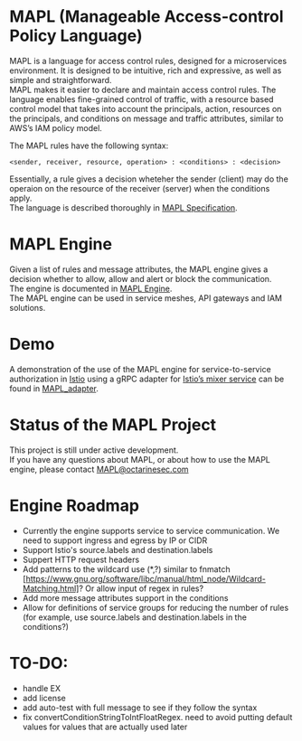 # MAPL (Manageable Access-control Policy Language)
MAPL is a language for access control rules, designed for a microservices environment.
It is designed to be intuitive, rich and expressive, as well as simple and straightforward.  
MAPL makes it easier to declare and maintain access control rules. The language enables fine-grained control of traffic, with a resource based control model that takes into account the principals, action, resources on the principals, and conditions on message and traffic attributes, similar to AWS’s IAM policy model.

The MAPL rules have the following syntax:  

`<sender, receiver, resource, operation> : <conditions> : <decision>`

Essentially, a rule gives a decision wheteher the sender (client) may do the operaion on the resource of the receiver (server) when the conditions apply.  
The language is described thoroughly in [MAPL Specification](https://github.com/octarinesec/MAPL/tree/master/docs/MAPL_SPEC.md).

# MAPL Engine

Given a list of rules and message attributes, the MAPL engine gives a decision whether to allow, allow and alert or block the communication.  
The engine is documented in [MAPL Engine](https://github.com/octarinesec/MAPL/tree/master/docs/MAPL_ENGINE.md).  
The MAPL engine can be used in service meshes, API gateways and IAM solutions.  

# Demo
A demonstration of the use of the MAPL engine for service-to-service authorization in [Istio](https://istio.io/) using a gRPC adapter for [Istio’s mixer service](https://istio.io/docs/concepts/policies-and-telemetry/) can be found in [MAPL_adapter](https://github.com/octarinesec/MAPL/tree/master/MAPL_adapter/).

# Status of the MAPL Project
This project is still under active development.  
If you have any questions about MAPL, or about how to use the MAPL engine, please contact MAPL@octarinesec.com  

# Engine Roadmap
- Currently the engine supports service to service communication. We need to support ingress and egress by IP or CIDR  
- Support Istio's source.labels and destination.labels  
- Suppert HTTP request headers
- Add patterns to the wildcard use (*,?) similar to fnmatch [https://www.gnu.org/software/libc/manual/html_node/Wildcard-Matching.html]? Or allow input of regex in rules?
- Add more message attributes support in the conditions
- Allow for definitions of service groups for reducing the number of rules (for example, use source.labels and destination.labels in the conditions?)


# TO-DO:

- handle EX
- add license
- add auto-test with full message to see if they follow the syntax
- fix convertConditionStringToIntFloatRegex. need to avoid putting default values for values that are actually used later

